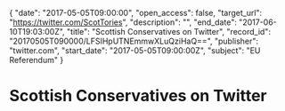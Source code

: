 {
  "date": "2017-05-05T09:00:00", 
  "open_access": false, 
  "target_url": "https://twitter.com/ScotTories", 
  "description": "", 
  "end_date": "2017-06-10T19:03:00Z", 
  "title": "Scottish Conservatives on Twitter", 
  "record_id": "20170505T090000/LFSIHpUTNEmmwXLuQziHaQ==", 
  "publisher": "twitter.com", 
  "start_date": "2017-05-05T09:00:00Z", 
  "subject": "EU Referendum"
}

# Scottish Conservatives on Twitter

